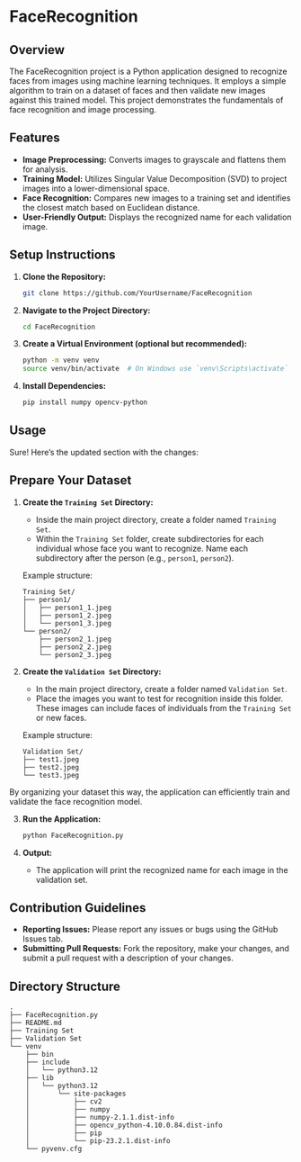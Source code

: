 # FaceRecognition

## Overview

The FaceRecognition project is a Python application designed to recognize faces from images using machine learning techniques. It employs a simple algorithm to train on a dataset of faces and then validate new images against this trained model. This project demonstrates the fundamentals of face recognition and image processing.

## Features

- **Image Preprocessing:** Converts images to grayscale and flattens them for analysis.
- **Training Model:** Utilizes Singular Value Decomposition (SVD) to project images into a lower-dimensional space.
- **Face Recognition:** Compares new images to a training set and identifies the closest match based on Euclidean distance.
- **User-Friendly Output:** Displays the recognized name for each validation image.

## Setup Instructions

1. **Clone the Repository:**
   ```bash
   git clone https://github.com/YourUsername/FaceRecognition
   ```
2. **Navigate to the Project Directory:**
   ```bash
   cd FaceRecognition
   ```
3. **Create a Virtual Environment (optional but recommended):**
   ```bash
   python -m venv venv
   source venv/bin/activate  # On Windows use `venv\Scripts\activate`
   ```
4. **Install Dependencies:**
   ```bash
   pip install numpy opencv-python
   ```

## Usage

Sure! Here’s the updated section with the changes:

## Prepare Your Dataset

1. **Create the `Training Set` Directory:**
   - Inside the main project directory, create a folder named `Training Set`.
   - Within the `Training Set` folder, create subdirectories for each individual whose face you want to recognize. Name each subdirectory after the person (e.g., `person1`, `person2`).

   Example structure:
   ```
   Training Set/
   ├── person1/
   │   ├── person1_1.jpeg
   │   ├── person1_2.jpeg
   │   └── person1_3.jpeg
   └── person2/
       ├── person2_1.jpeg
       ├── person2_2.jpeg
       └── person2_3.jpeg
   ```

2. **Create the `Validation Set` Directory:**
   - In the main project directory, create a folder named `Validation Set`.
   - Place the images you want to test for recognition inside this folder. These images can include faces of individuals from the `Training Set` or new faces.

   Example structure:
   ```
   Validation Set/
   ├── test1.jpeg
   ├── test2.jpeg
   └── test3.jpeg
   ```

By organizing your dataset this way, the application can efficiently train and validate the face recognition model.

3. **Run the Application:**
   ```bash
   python FaceRecognition.py
   ```

4. **Output:**
   - The application will print the recognized name for each image in the validation set.

## Contribution Guidelines

- **Reporting Issues:** Please report any issues or bugs using the GitHub Issues tab.
- **Submitting Pull Requests:** Fork the repository, make your changes, and submit a pull request with a description of your changes.

## Directory Structure

```
.
├── FaceRecognition.py
├── README.md
├── Training Set
├── Validation Set
└── venv
    ├── bin
    ├── include
    │   └── python3.12
    ├── lib
    │   └── python3.12
    │       └── site-packages
    │           ├── cv2
    │           ├── numpy
    │           ├── numpy-2.1.1.dist-info
    │           ├── opencv_python-4.10.0.84.dist-info
    │           ├── pip
    │           └── pip-23.2.1.dist-info
    └── pyvenv.cfg
```